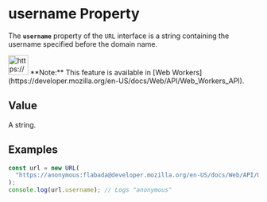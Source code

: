 # username Property

The **`username`** property of the `URL` interface is a string containing the username specified before the domain name.

<aside>
<img src="https://www.notion.so/icons/new-alert_yellow.svg" alt="https://www.notion.so/icons/new-alert_yellow.svg" width="40px" /> **Note:** This feature is available in [Web Workers](https://developer.mozilla.org/en-US/docs/Web/API/Web_Workers_API).

</aside>

## Value

A string.

## Examples

```jsx
const url = new URL(
  "https://anonymous:flabada@developer.mozilla.org/en-US/docs/Web/API/URL/username",
);
console.log(url.username); // Logs "anonymous"
```